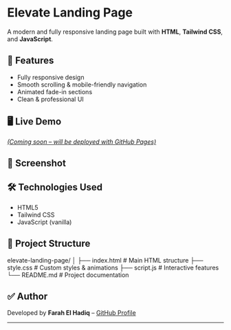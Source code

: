 # Elevate Landing Page

A modern and fully responsive landing page built with **HTML**, **Tailwind CSS**, and **JavaScript**.

## 🚀 Features
- Fully responsive design
- Smooth scrolling & mobile-friendly navigation
- Animated fade-in sections
- Clean & professional UI

## 🖥️ Live Demo
*[(Coming soon – will be deployed with GitHub Pages)](https://elevate-landing-page.netlify.app/)*

## 📸 Screenshot


## 🛠️ Technologies Used
- HTML5
- Tailwind CSS
- JavaScript (vanilla)

## 📂 Project Structure
elevate-landing-page/
│
├── index.html # Main HTML structure
├── style.css # Custom styles & animations
├── script.js # Interactive features
└── README.md # Project documentation

## ✅ Author
Developed by **Farah El Hadiq** – [GitHub Profile](https://github.com/Farahelhadiq)

---
